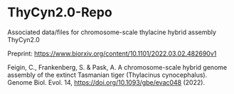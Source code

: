 # ThyCyn2.0-Repo
Associated data/files for chromosome-scale thylacine hybrid assembly ThyCyn2.0

Preprint: https://www.biorxiv.org/content/10.1101/2022.03.02.482690v1

Feigin, C., Frankenberg, S. & Pask, A. A chromosome-scale hybrid genome assembly of the extinct Tasmanian tiger (Thylacinus cynocephalus). Genome Biol. Evol. 14, https://doi.org/10.1093/gbe/evac048 (2022).
